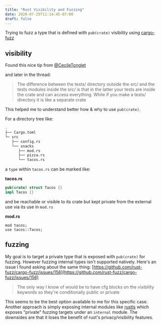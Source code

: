 ```yaml
---
title: "Rust Visibility and Fuzzing"
date: 2020-07-25T11:14:45-07:00
draft: false
---
```


Trying to fuzz a type that is defined with `pub(crate)` visibility using
[cargo-fuzz](https://github.com/rust-fuzz/cargo-fuzz)

## visibility

Found this nice tip from
[@CecileTonglet](https://twitter.com/CecileTonglet/status/1286294359953088512?s=20)

and later in the thread:

> The difference between the tests/ directory outside the src/ and the tests
> modules inside the src/ is that in the latter your tests are inside the crate
> and can access everything. While if you make a tests/ directory it is like a
> separate crate

This helped me to understand better how & why to use `pub(crate)`.

For a directory tree like:

```bash
.
├── Cargo.toml
└─ src
   ├── config.rs
   └── snacks
      ├── mod.rs
      ├── pizza.rs
      └── tacos.rs
```

a `type` within `tacos.rs` can be marked like:

**tacos.rs**
```rust
pub(crate) struct Tacos {}
impl Tacos {}
```

and be reachable or visible to its crate but kept private from the external use
via its use in `mod.rs` 

**mod.rs**
```
mod tacos;
use tacos::Tacos;
```

## fuzzing
My goal is to target a private type that is exposed with `pub(crate)` for fuzzing. However fuzzing internal types isn't supported natively. Here's an issue I found asking
about the same thing:
[https://github.com/rust-fuzz/cargo-fuzz/issues/156](https://github.com/rust-fuzz/cargo-fuzz/issues/156)

> The only way I know of would be to have cfg blocks on the visibility keywords
> so they're conditionally public or private

This seems to be the best option available to me for this specific case. Another
approach is simply exposing internal modules like
[rustls](https://github.com/ctz/rustls) which exposes "private" fuzzing targets
under an `internal` module. The downsides are that it loses the benefit of
rust's privacy/visibility features.
